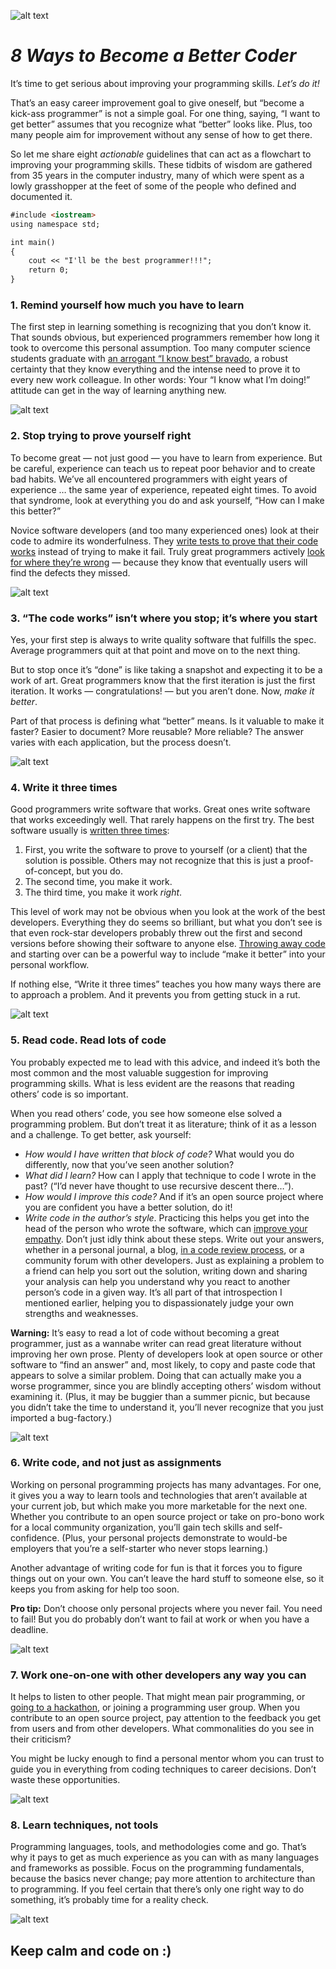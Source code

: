 ![alt text](https://www.decisionneurolab.com/resources/Intro_to_Programming_for_Psychologists/files/programming-journal-overview.jpg)


# _8 Ways to Become a Better Coder_



It’s time to get serious about improving your programming skills. _Let’s do it!_

That’s an easy career improvement goal to give oneself, but “become a kick-ass programmer” is not a simple goal. For one thing, saying, “I want to get better” assumes that you recognize what “better” looks like. Plus, too many people aim for improvement without any sense of how to get there.

So let me share eight _actionable_ guidelines that can act as a flowchart to improving your programming skills. These tidbits of wisdom are gathered from 35 years in the computer industry, many of which were spent as a lowly grasshopper at the feet of some of the people who defined and documented it.

```markdown
#include <iostream>
using namespace std;

int main() 
{
    cout << "I'll be the best programmer!!!";
    return 0;
}
```


### 1. Remind yourself how much you have to learn

The first step in learning something is recognizing that you don’t know it. That sounds obvious, but experienced programmers remember how long it took to overcome this personal assumption. Too many computer science students graduate with [an arrogant “I know best” bravado](https://www.javaworld.com/article/2072856/software-development-and-the-pink-pony-backpack.html), a robust certainty that they know everything and the intense need to prove it to every new work colleague. In other words: Your “I know what I’m doing!” attitude can get in the way of learning anything new.

![alt text](https://blog.tutoronline.ru/media/621834/learning-how-to-learn.jpg)



### 2. Stop trying to prove yourself right

To become great — not just good — you have to learn from experience. But be careful, experience can teach us to repeat poor behavior and to create bad habits. We’ve all encountered programmers with eight years of experience … the same year of experience, repeated eight times. To avoid that syndrome, look at everything you do and ask yourself, “How can I make this better?”

Novice software developers (and too many experienced ones) look at their code to admire its wonderfulness. They [write tests to prove that their code works](http://blog.stevensanderson.com/2009/08/24/writing-great-unit-tests-best-and-worst-practises/) instead of trying to make it fail. Truly great programmers actively [look for where they’re wrong](https://www.cio.com/article/2373826/careers-staffing-fighting-the-superstitions-of-software-development-questioning-the-assumptions.html) — because they know that eventually users will find the defects they missed.

![alt text](https://i0.wp.com/positivelypinoy.com/wp-content/uploads/2015/10/October-30-Acknowledge-Your-Mistakes.jpg?resize=665%2C250)



### 3. “The code works” isn’t where you stop; it’s where you start

Yes, your first step is always to write quality software that fulfills the spec. Average programmers quit at that point and move on to the next thing.

But to stop once it’s “done” is like taking a snapshot and expecting it to be a work of art. Great programmers know that the first iteration is just the first iteration. It works — congratulations! — but you aren’t done. Now, _make it better_.

Part of that process is defining what “better” means. Is it valuable to make it faster? Easier to document? More reusable? More reliable? The answer varies with each application, but the process doesn’t.

![alt text](https://cdn11.bigcommerce.com/s-txsc2vxkm2/images/stencil/500x659/products/3295/7538/CH092-2__98037.1501842821.jpg)



### 4. Write it three times

Good programmers write software that works. Great ones write software that works exceedingly well. That rarely happens on the first try. The best software usually is [written three times](https://www.javaworld.com/article/2072651/becoming-a-great-programmer--use-your-trash-can.html):

1. First, you write the software to prove to yourself (or a client) that the solution is possible. Others may not recognize that this      is just a proof-of-concept, but you do.
2. The second time, you make it work.
3. The third time, you make it work _right_.
  
This level of work may not be obvious when you look at the work of the best developers. Everything they do seems so brilliant, but what you don’t see is that even rock-star developers probably threw out the first and second versions before showing their software to anyone else. [Throwing away code](https://daedtech.com/throw-out-your-code/) and starting over can be a powerful way to include “make it better” into your personal workflow.

If nothing else, “Write it three times” teaches you how many ways there are to approach a problem. And it prevents you from getting stuck in a rut.

![alt text](https://pbs.twimg.com/media/DizGuAEWsAAV8e4.jpg:large)



### 5. Read code. Read lots of code

You probably expected me to lead with this advice, and indeed it’s both the most common and the most valuable suggestion for improving programming skills. What is less evident are the reasons that reading others’ code is so important.

When you read others’ code, you see how someone else solved a programming problem. But don’t treat it as literature; think of it as a lesson and a challenge. To get better, ask yourself:

- _How would I have written that block of code?_ What would you do differently, now that you’ve seen another solution?
- _What did I learn?_ How can I apply that technique to code I wrote in the past? (“I’d never have thought to use recursive descent         there…”).
- _How would I improve this code?_ And if it’s an open source project where you are confident you have a better solution, do it!
- _Write code in the author’s style_. Practicing this helps you get into the head of the person who wrote the software, which can [improve your empathy](http://gamedevwithoutacause.com/?p=1329).
Don’t just idly think about these steps. Write out your answers, whether in a personal journal, a blog, [in a code review process](https://www.cio.com/article/2431556/5-reasons-for-software-developers-to-do-code-reviews--even-if-you-think-they-re-a-waste-of.html), or a community forum with other developers. Just as explaining a problem to a friend can help you sort out the solution, writing down and sharing your analysis can help you understand why you react to another person’s code in a given way. It’s all part of that introspection I mentioned earlier, helping you to dispassionately judge your own strengths and weaknesses.

**Warning:** It’s easy to read a lot of code without becoming a great programmer, just as a wannabe writer can read great literature without improving her own prose. Plenty of developers look at open source or other software to “find an answer” and, most likely, to copy and paste code that appears to solve a similar problem. Doing that can actually make you a worse programmer, since you are blindly accepting others’ wisdom without examining it. (Plus, it may be buggier than a summer picnic, but because you didn’t take the time to understand it, you’ll never recognize that you just imported a bug-factory.)

![alt text](https://i2.wp.com/www.ecampusnews.com/files/2016/05/ebook.jpg)



### 6. Write code, and not just as assignments

Working on personal programming projects has many advantages. For one, it gives you a way to learn tools and technologies that aren’t available at your current job, but which make you more marketable for the next one. Whether you contribute to an open source project or take on pro-bono work for a local community organization, you’ll gain tech skills and self-confidence. (Plus, your personal projects demonstrate to would-be employers that you’re a self-starter who never stops learning.)

Another advantage of writing code for fun is that it forces you to figure things out on your own. You can’t leave the hard stuff to someone else, so it keeps you from asking for help too soon.

**Pro tip:** Don’t choose only personal projects where you never fail. You need to fail! But you do probably don’t want to fail at work or when you have a deadline.

![alt text](http://1.bp.blogspot.com/-e5YxKtEkhr4/UHz6gYFuqgI/AAAAAAAAANI/p2UL_XU_8LY/s1600/tik.gif)



### 7. Work one-on-one with other developers any way you can

It helps to listen to other people. That might mean pair programming, or [going to a hackathon](http://www.hackathon.io/events), or joining a programming user group. When you contribute to an open source project, pay attention to the feedback you get from users and from other developers. What commonalities do you see in their criticism?

You might be lucky enough to find a personal mentor whom you can trust to guide you in everything from coding techniques to career decisions. Don’t waste these opportunities.

![alt text](https://mk0enterpriseirdbne0.kinstacdn.com/wp-content/uploads/2017/08/solution-selling.jpg)



### 8. Learn techniques, not tools

Programming languages, tools, and methodologies come and go. That’s why it pays to get as much experience as you can with as many languages and frameworks as possible. Focus on the programming fundamentals, because the basics never change; pay more attention to architecture than to programming. If you feel certain that there’s only one right way to do something, it’s probably time for a reality check. 

![alt text](https://media.boingboing.net/wp-content/uploads/2015/05/lean.jpg)



## Keep calm and code on :)
